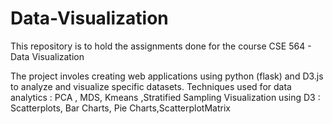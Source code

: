 # Data-Visualization
This repository is to hold the assignments done for the course CSE 564 - Data Visualization

The project involes creating web applications using python (flask) and D3.js to analyze and visualize specific datasets.
Techniques used for data analytics : PCA , MDS, Kmeans ,Stratified Sampling
Visualization using D3  :  Scatterplots, Bar Charts, Pie Charts,ScatterplotMatrix

